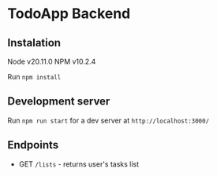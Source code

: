 # TodoApp Backend

## Instalation
Node v20.11.0
NPM v10.2.4

Run `npm install`

## Development server

Run `npm run start` for a dev server at `http://localhost:3000/`

## Endpoints

- GET `/lists` - returns user's tasks list